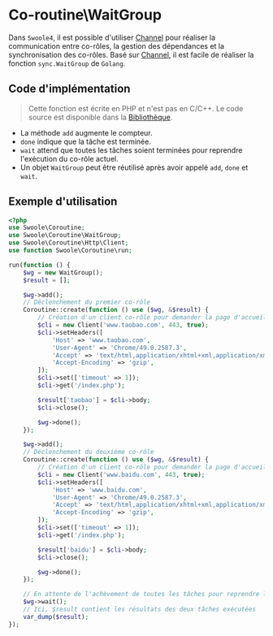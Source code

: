 # Co-routine\WaitGroup

Dans `Swoole4`, il est possible d'utiliser [Channel](/coroutine/channel) pour réaliser la communication entre co-rôles, la gestion des dépendances et la synchronisation des co-rôles. Basé sur [Channel](/coroutine/channel), il est facile de réaliser la fonction `sync.WaitGroup` de `Golang`.

## Code d'implémentation

> Cette fonction est écrite en PHP et n'est pas en C/C++. Le code source est disponible dans la [Bibliothèque](https://github.com/swoole/library/blob/master/src/core/Coroutine/WaitGroup.php).

* La méthode `add` augmente le compteur.
* `done` indique que la tâche est terminée.
* `wait` attend que toutes les tâches soient terminées pour reprendre l'exécution du co-rôle actuel.
* Un objet `WaitGroup` peut être réutilisé après avoir appelé `add`, `done` et `wait`.

## Exemple d'utilisation

```php
<?php
use Swoole\Coroutine;
use Swoole\Coroutine\WaitGroup;
use Swoole\Coroutine\Http\Client;
use function Swoole\Coroutine\run;

run(function () {
    $wg = new WaitGroup();
    $result = [];

    $wg->add();
    // Déclenchement du premier co-rôle
    Coroutine::create(function () use ($wg, &$result) {
        // Création d'un client co-rôle pour demander la page d'accueil de Taobao
        $cli = new Client('www.taobao.com', 443, true);
        $cli->setHeaders([
            'Host' => 'www.taobao.com',
            'User-Agent' => 'Chrome/49.0.2587.3',
            'Accept' => 'text/html,application/xhtml+xml,application/xml',
            'Accept-Encoding' => 'gzip',
        ]);
        $cli->set(['timeout' => 1]);
        $cli->get('/index.php');

        $result['taobao'] = $cli->body;
        $cli->close();

        $wg->done();
    });

    $wg->add();
    // Déclenchement du deuxième co-rôle
    Coroutine::create(function () use ($wg, &$result) {
        // Création d'un client co-rôle pour demander la page d'accueil de Baidu
        $cli = new Client('www.baidu.com', 443, true);
        $cli->setHeaders([
            'Host' => 'www.baidu.com',
            'User-Agent' => 'Chrome/49.0.2587.3',
            'Accept' => 'text/html,application/xhtml+xml,application/xml',
            'Accept-Encoding' => 'gzip',
        ]);
        $cli->set(['timeout' => 1]);
        $cli->get('/index.php');

        $result['baidu'] = $cli->body;
        $cli->close();

        $wg->done();
    });

    // En attente de l'achèvement de toutes les tâches pour reprendre l'exécution du co-rôle actuel
    $wg->wait();
    // Ici, $result contient les résultats des deux tâches exécutées
    var_dump($result);
});
```
